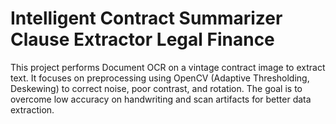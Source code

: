 # Intelligent Contract Summarizer Clause Extractor Legal Finance
This project performs Document OCR on a vintage contract image to extract text. It focuses on preprocessing using OpenCV (Adaptive Thresholding, Deskewing) to correct noise, poor contrast, and rotation. The goal is to overcome low accuracy on handwriting and scan artifacts for better data extraction.

